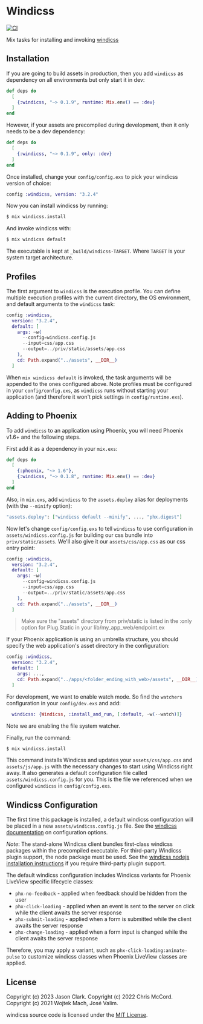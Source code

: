 # Windicss

[![CI](https://github.com/mithereal/windicss/actions/workflows/main.yml/badge.svg)](https://github.com/mithereal/windicss/actions/workflows/main.yml)

Mix tasks for installing and invoking [windicss](https://windicss.org)
## Installation

If you are going to build assets in production, then you add
`windicss` as dependency on all environments but only start it
in dev:

```elixir
def deps do
  [
    {:windicss, "~> 0.1.9", runtime: Mix.env() == :dev}
  ]
end
```

However, if your assets are precompiled during development,
then it only needs to be a dev dependency:

```elixir
def deps do
  [
    {:windicss, "~> 0.1.9", only: :dev}
  ]
end
```

Once installed, change your `config/config.exs` to pick your
windicss version of choice:

```elixir
config :windicss, version: "3.2.4"
```

Now you can install windicss by running:

```bash
$ mix windicss.install
```

And invoke windicss with:

```bash
$ mix windicss default
```

The executable is kept at `_build/windicss-TARGET`.
Where `TARGET` is your system target architecture.

## Profiles

The first argument to `windicss` is the execution profile.
You can define multiple execution profiles with the current
directory, the OS environment, and default arguments to the
`windicss` task:

```elixir
config :windicss,
  version: "3.2.4",
  default: [
    args: ~w(
      --config=windicss.config.js
      --input=css/app.css
      --output=../priv/static/assets/app.css
    ),
    cd: Path.expand("../assets", __DIR__)
  ]
```

When `mix windicss default` is invoked, the task arguments will be appended
to the ones configured above. Note profiles must be configured in your
`config/config.exs`, as `windicss` runs without starting your application
(and therefore it won't pick settings in `config/runtime.exs`).

## Adding to Phoenix

To add `windicss` to an application using Phoenix, you will need Phoenix v1.6+
and the following steps.

First add it as a dependency in your `mix.exs`:

```elixir
def deps do
  [
    {:phoenix, "~> 1.6"},
    {:windicss, "~> 0.1.8", runtime: Mix.env() == :dev}
  ]
end
```

Also, in `mix.exs`, add `windicss` to the `assets.deploy`
alias for deployments (with the `--minify` option):

```elixir
"assets.deploy": ["windicss default --minify", ..., "phx.digest"]
```

Now let's change `config/config.exs` to tell `windicss` to use
configuration in `assets/windicss.config.js` for building our css
bundle into `priv/static/assets`. We'll also give it our `assets/css/app.css`
as our css entry point:

```elixir
config :windicss,
  version: "3.2.4",
  default: [
    args: ~w(
      --config=windicss.config.js
      --input=css/app.css
      --output=../priv/static/assets/app.css
    ),
    cd: Path.expand("../assets", __DIR__)
  ]
```

> Make sure the "assets" directory from priv/static is listed in the
> :only option for Plug.Static in your lib/my_app_web/endpoint.ex

If your Phoenix application is using an umbrella structure, you should specify
the web application's asset directory in the configuration:

```elixir
config :windicss,
  version: "3.2.4",
  default: [
    args: ...,
    cd: Path.expand("../apps/<folder_ending_with_web>/assets", __DIR__)
  ]
```

For development, we want to enable watch mode. So find the `watchers`
configuration in your `config/dev.exs` and add:

```elixir
  windicss: {Windicss, :install_and_run, [:default, ~w(--watch)]}
```

Note we are enabling the file system watcher.

Finally, run the command:

```bash
$ mix windicss.install
```

This command installs Windicss and  updates your `assets/css/app.css`
and `assets/js/app.js` with the necessary changes to start using Windicss
right away. It also generates a default configuration file called
`assets/windicss.config.js` for you. This is the file we referenced
when we configured `windicss` in `config/config.exs`.

## Windicss Configuration

The first time this package is installed, a default windicss configuration
will be placed in a new `assets/windicss.config.js` file. See
the [windicss documentation](https://windicss.org/docs/configuration)
on configuration options.

_Note_: The stand-alone Windicss client bundles first-class windicss packages
within the precompiled executable. For third-party Windicss plugin support,
the node package must be used. See the [windicss nodejs installation instructions](https://windicss.org/docs/installation) if you require third-party plugin support.

The default windicss configuration includes Windicss variants for Phoenix LiveView specific
lifecycle classes:

* `phx-no-feedback` - applied when feedback should be hidden from the user
* `phx-click-loading` - applied when an event is sent to the server on click while the client awaits the server response
* `phx-submit-loading` - applied when a form is submitted while the client awaits the server response
* `phx-change-loading` - applied when a form input is changed while the client awaits the server response

Therefore, you may apply a variant, such as `phx-click-loading:animate-pulse` to customize windicss classes
when Phoenix LiveView classes are applied.

## License

Copyright (c) 2023 Jason Clark.
Copyright (c) 2022 Chris McCord.
Copyright (c) 2021 Wojtek Mach, José Valim.

windicss source code is licensed under the [MIT License](LICENSE.md).
